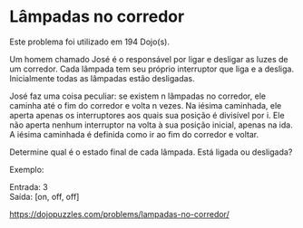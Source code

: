 # Lâmpadas no corredor

Este problema foi utilizado em 194 Dojo(s).

Um homem chamado José é o responsável por ligar e desligar as luzes de um corredor. Cada lâmpada tem seu próprio interruptor que liga e a desliga. Inicialmente todas as lâmpadas estão desligadas.

José faz uma coisa peculiar: se existem n lâmpadas no corredor, ele caminha até o fim do corredor e volta n vezes. Na iésima caminhada, ele aperta apenas os interruptores aos quais sua posição é divisível por i. Ele não aperta nenhum interruptor na volta à sua posição inicial, apenas na ida. A iésima caminhada é definida como ir ao fim do corredor e voltar.

Determine qual é o estado final de cada lâmpada. Está ligada ou desligada?

Exemplo:

Entrada: 3          
Saída: [on, off, off]

https://dojopuzzles.com/problems/lampadas-no-corredor/